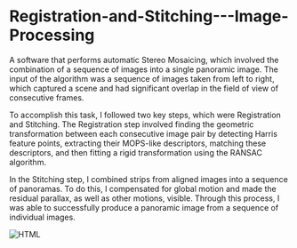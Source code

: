 # Registration-and-Stitching---Image-Processing


A software that performs automatic Stereo Mosaicing, which involved the combination of a sequence of images into a single panoramic image. The input of the algorithm was a sequence of images taken from left to right, which captured a scene and had significant overlap in the field of view of consecutive frames.

To accomplish this task, I followed two key steps, which were Registration and Stitching. The Registration step involved finding the geometric transformation between each consecutive image pair by detecting Harris feature points, extracting their MOPS-like descriptors, matching these descriptors, and then fitting a rigid transformation using the RANSAC algorithm.

In the Stitching step, I combined strips from aligned images into a sequence of panoramas. To do this, I compensated for global motion and made the residual parallax, as well as other motions, visible. Through this process, I was able to successfully produce a panoramic image from a sequence of individual images.

<img align="center" alt="HTML"  src="https://github.com/yosefede06/Registration-and-Stitching---Image-Processing/result/panorama01.png" />
